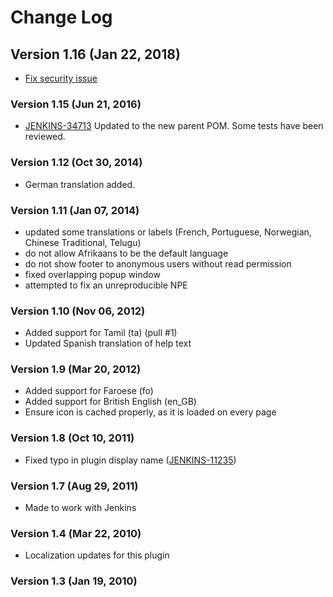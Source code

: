 # Change Log

## Version 1.16 (Jan 22, 2018)

-   [Fix security issue](https://jenkins.io/security/advisory/2018-01-22/)

### Version 1.15 (Jun 21, 2016)

-   [JENKINS-34713](https://issues.jenkins-ci.org/browse/JENKINS-34713) Updated to the new parent POM. Some tests have been reviewed.

### Version 1.12 (Oct 30, 2014)

-   German translation added.

### Version 1.11 (Jan 07, 2014)

-   updated some translations or labels (French, Portuguese, Norwegian, Chinese Traditional, Telugu)
-   do not allow Afrikaans to be the default language
-   do not show footer to anonymous users without read permission
-   fixed overlapping popup window
-   attempted to fix an unreproducible NPE

### Version 1.10 (Nov 06, 2012)

-   Added support for Tamil (ta) (pull \#1)
-   Updated Spanish translation of help text

### Version 1.9 (Mar 20, 2012)

-   Added support for Faroese (fo)
-   Added support for British English (en\_GB)
-   Ensure icon is cached properly, as it is loaded on every page

### Version 1.8 (Oct 10, 2011)

-   Fixed typo in plugin display name ([JENKINS-11235](https://issues.jenkins-ci.org/browse/JENKINS-11235))

### Version 1.7 (Aug 29, 2011)

-   Made to work with Jenkins

### Version 1.4 (Mar 22, 2010)

-   Localization updates for this plugin

### Version 1.3 (Jan 19, 2010)
